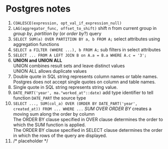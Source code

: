 # Postgres notes

1. `COALESCE(expression, opt_val_if_expression_null)`
2. `LAG(aggregator_func, offset_to_shift)` shift n from current group in *group by*, *partition by* (or *order by*?) query
3. `SELECT SUM(a) OVER PARTITION BY a, b FROM A;` select attributes using aggregation functions
4. `SELECT a FILTER (WHERE ...), b FROM A;` sub filters in select attributes
5. `SELECT ... FROM A LEFT JOIN B on A.a = B.a WHERE A.c = '3';`
6. **UNION and UNION ALL**  
 UNION combines result sets and leave distinct values  
 UNION ALL allows duplicate values
7. Double quote in SQL string represents column names or table names. Postgres does not accept single quotes on column and table names.
8. Single quote in SQL string represents string value.
9. `DATE_PART('year', ma."worked_at"::date)`  add type identifier to tell function `DATE_PART` the source type
10. `SELECT ..., SUM(col_a) OVER (ORDER BY DATE_PART('year', created_at)) FROM ... WHERE ...` *SUM OVER ORDER BY* creates a moving sum along the order by column  
 The ORDER BY clause specified in OVER clause determines the order to which the SUM function is applied.  
 The ORDER BY clause specified in SELECT clause determines the order in which the rows of the query are displayed.
11. /* placeholder */

